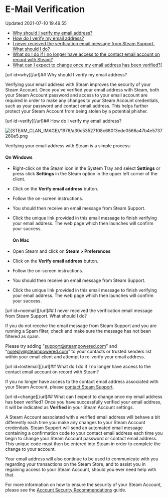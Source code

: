 # E-Mail Verification
Updated 2021-07-10 19.49.55


* [Why should I verify my email address?](#why)
* [How do I verify my email address?](#verify)
* [I never received the verification email message from Steam Support. What should I do?](#noemail)
* [What do I do if I no longer have access to the contact email account on record with Steam?](#lostemail)
* [What can I expect to change once my email address has been verified?](#change)[

  
  
[url id=why][/url]## Why should I verify my email address?
  
Verifying your email address with Steam improves the security of your Steam Account. Once you've verified your email address with Steam, both your Steam Account password and access to your email account are required in order to make any changes to your Steam Account credentials, such as your password and contact email address. This helps further protect your Steam Account from being stolen by a potential phisher.  
  
  
[url id=verify][/url]## How do I verify my email address?
  
  
![{STEAM_CLAN_IMAGE}/1976/a30c53527108c680f3ede0566a47b4e5737260e5.png]({STEAM_CLAN_IMAGE}/1976/a30c53527108c680f3ede0566a47b4e5737260e5.png)  
  
Verifying your email address with Steam is a simple process:  
  
#### On Windows
  

* Right-click on the Steam icon in the System Tray and select **Settings** or press click **Settings** in the Steam option in the upper left corner of the client.
* Click on the **Verify email address** button.
* Follow the on-screen instructions.
* You should then receive an email message from Steam Support.
* Click the unique link provided in this email message to finish verifying your email address. The web page which then launches will confirm your success.

  #### On Mac
  

* Open Steam and click on **Steam > Preferences**
* Click on the **Verify email address** button.
* Follow the on-screen instructions.
* You should then receive an email message from Steam Support.
* Click the unique link provided in this email message to finish verifying your email address. The web page which then launches will confirm your success.

  
  
[url id=noemail][/url]## I never received the verification email message from Steam Support. What should I do?
  
If you do not receive the email message from Steam Support and you are running a Spam filter, check and make sure the message has not been filtered as spam.  
  
Please try adding "support@steampowered.com" and "noreply@steampowered.com" to your contacts or trusted senders list within your email client and attempt to re-verify your email address.  
  
  
[url id=lostemail][/url]## What do I do if I no longer have access to the contact email account on record with Steam?
  
If you no longer have access to the contact email address associated with your Steam Account, please [contact Steam Support](https://help.steampowered.com/en/faqs/view/6F69-0324-B2DB-6E7E).  
  
  
[url id=change][/url]## What can I expect to change once my email address has been verified?
Once you have successfully verified your email address, it will be indicated as **Verified** in your Steam Account settings.  
  
A Steam Account associated with a verified email address will behave a bit differently each time you make any changes to your Steam Account credentials. Steam Support will send an automated email message containing a confirmation code to your contact email address each time you begin to change your Steam Account password  or contact email address. This unique code must then be entered into Steam in order to complete the change to your account.  
  
Your email address will also continue to be used to communicate with you regarding your transactions on the Steam Store, and to assist you in regaining access to your Steam Account, should you ever need help with that.  
  
For more information on how to ensure the security of your Steam Account, please see the [Account Security Recommendations](https://help.steampowered.com/en/faqs/view/6639-EB3C-EC79-FF60) guide.